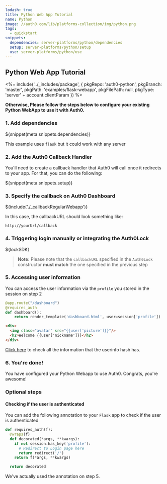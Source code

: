 ```yaml
---
lodash: true
title: Python Web App Tutorial
name: Python
image: //auth0.com/lib/platforms-collection/img/python.png
tags:
  - quickstart
snippets:
  dependencies: server-platforms/python/dependencies
  setup: server-platforms/python/setup
  use: server-platforms/python/use
---
```


## Python Web App Tutorial

<%= include('../_includes/package', {
  pkgRepo: 'auth0-python',
  pkgBranch: 'master',
  pkgPath: 'examples/flask-webapp',
  pkgFilePath: null,
  pkgType: 'server' + account.clientParam
}) %>

**Otherwise, Please follow the steps below to configure your existing Python WebApp to use it with Auth0.**

### 1. Add dependencies

${snippet(meta.snippets.dependencies)}

This example uses `flask` but it could work with any server

### 2. Add the Auth0 Callback Handler

You'll need to create a callback handler that Auth0 will call once it redirects to your app. For that, you can do the following:

${snippet(meta.snippets.setup)}

### 3. Specify the callback on Auth0 Dashboard

${include('./_callbackRegularWebapp')}

In this case, the callbackURL should look something like:

```
http://yourUrl/callback
```
### 4. Triggering login manually or integrating the Auth0Lock

${lockSDK}

> **Note:** Please note that the `callbackURL` specified in the `Auth0Lock` constructor **must match** the one specified in the previous step

### 5. Accessing user information

You can access the user information via the `profile` you stored in the session on step 2

```python
@app.route("/dashboard")
@requires_auth
def dashboard():
    return render_template('dashboard.html', user=session['profile'])

```

```html
<div>
  <img class="avatar" src="{{user['picture']}}"/>
  <h2>Welcome {{user['nickname']}}</h2>
</div>
```

[Click here](/user-profile) to check all the information that the userinfo hash has.

### 6. You're done!

You have configured your Python Webapp to use Auth0. Congrats, you're awesome!

### Optional steps

#### Checking if the user is authenticated

You can add the following annotation to your `Flask` app to check if the user is authenticated

```python
def requires_auth(f):
  @wraps(f)
  def decorated(*args, **kwargs):
    if not session.has_key('profile'):
      # Redirect to Login page here
      return redirect('/')
    return f(*args, **kwargs)

  return decorated
```

We've actually used the annotation on step 5.
